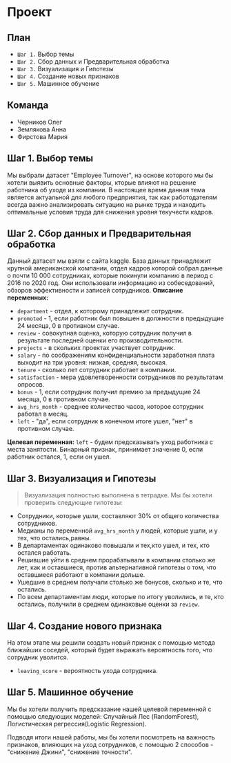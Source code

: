# Проект
## План
- `Шаг 1.` Выбор темы
- `Шаг 2.` Сбор данных и Предварительная обработка
- `Шаг 3.` Визуализация и Гипотезы
- `Шаг 4.` Создание новых признаков
- `Шаг 5.` Машинное обучение
## Команда
- Черников Олег
- Землякова Анна
- Фирстова Мария

## Шаг 1. Выбор темы
Мы выбрали датасет "Employee Turnover", на основе которого мы бы хотели выявить основные факторы, кторые влияют на решение работника об уходе из компании. В настоящее время данная тема является актуальной для любого предприятия, так как работодателям всегда важно анализировать ситуацию на рынке труда и находить оптимальные условия труда для снижения уровня текучести кадров.  
## Шаг 2. Сбор данных и Предварительная обработка
Данный датасет мы взяли с сайта kaggle. База данных принадлежит крупной американской компании, отдел кадров которой собрал данные о почти 10 000 сотрудниках, которые покинули компанию в период с 2016 по 2020 год. Они использовали информацию из собеседований, обзоров эффективности и записей сотрудников.
__Описание переменных:__
- `department` - отдел, к которому принадлежит сотрудник.
- `promoted` - 1, если работник был повышен в должности в предыдущие 24 месяца, 0 в противном случае.
- `review` - совокупная оценка, которую сотрудник получил в результате последней оценки его производительности.
- `projects` - в скольких проектах участвует сотрудник.
- `salary` - по соображениям конфиденциальности заработная плата выходит на три уровня: низкая, средняя, высокая.
- `tenure` - сколько лет сотрудник работает в компании.
- `satisfaction` - мера удовлетворенности сотрудников по результатам опросов.
- `bonus` - 1, если сотрудник получил премию за предыдущие 24 месяца, 0 в противном случае.
- `avg_hrs_month` - среднее количество часов, которое сотрудник работал в месяц.
- `left` - "да", если сотрудник в конечном итоге ушел, "нет" в противном случае.

__Целевая переменная:__
`left` - будем предсказывать уход работника с места занятости. Бинарный признак, принимает значение 0, если работник остался, 1, если он ушел. 
## Шаг 3. Визуализация и  Гипотезы
> Визуализация полностью выполнена в тетрадке. 
Мы бы хотели проверить следующие гипотезы:
- Сотрудники, которые ушли, составляют 30% от общего количества сотрудников. 
- Медианы по переменной `avg_hrs_month` у людей, которые ушли, и у тех, что остались,равны. 
- В департаментах одинаково повышали и тех,кто ушел, и тех, кто остался работать. 
- Решившие уйти в среднем прорабатывали в компании столько же лет, как и оставшиеся, против альтернативной гипотезы о том, что оставшиеся работают в компании дольше.
- Ушедшие в среднем получали столько же бонусов, сколько и те, что остались. 
- По всем департаментам люди, которые по итогу уволились, и те, кто остались, получили в среднем одинаковые оценки за `review`.
## Шаг 4. Создание нового признака
На этом этапе мы решили создать новый признак с помощью метода ближайших соседей, который будет выражать вероятность того, что сотрудник уволится. 
- `leaving_score` - вероятность ухода сотрудника. 
## Шаг 5. Машинное обучение
Мы бы хотели получить предсказание нашей целевой переменной с помощью следующих моделей: Случайный Лес (RandomForest), Логистическая регрессия(Logistic Regression).

Подводя итоги нашей работы, мы бы хотели посмотреть на важность признаков, влияющих на уход сотрудников, с помощью 2 способов - "снижение Джини", "снижение точности". 
